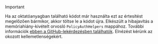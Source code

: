 > [!IMPORTANT]
> Ha az oktatóanyagban található kódot már használta ezt az értesítést megelőzően bármikor, akkor töltse le a kódot újra.  Elkészült a hibajavítás a memóriahiány-kivételt orvosló `PolicyAuthHelpers` mappához.  További információk [ebben a GitHub-lekérdezésben találhatók](https://github.com/AzureADQuickStarts/B2C-WebApp-OpenIdConnect-DotNet/pull/4). Elnézést kérünk az okozott kellemetlenségekért.
> 
> 

<!--HONumber=Jun16_HO2-->


